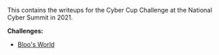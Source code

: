 This contains the writeups for the Cyber Cup Challenge at the National Cyber Summit in 2021.

**Challenges:**

* [Bloo's World](https://github.com/syd645/ctfwriteups/tree/main/CyberCup21/Bloo's_World)
